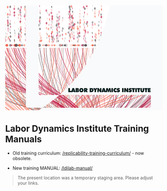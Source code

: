 ![Labor Dynamics Institute](LDIimage_11.22.19_FINALv1.jpg)

# Labor Dynamics Institute Training Manuals

- Old training curriculum: [/replicability-training-curriculum/](https://labordynamicsinstitute.github.io/replicability-training-curriculum/) - now obsolete.

- New training MANUAL: [/ldilab-manual/](https://labordynamicsinstitute.github.io/ldilab-manual/)

> The present location was a temporary staging area. Please adjust your links.